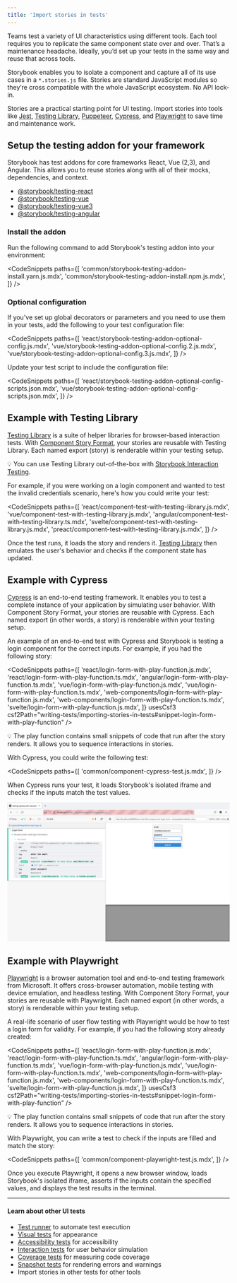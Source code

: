 ```yaml
---
title: 'Import stories in tests'
---
```


Teams test a variety of UI characteristics using different tools. Each tool requires you to replicate the same component state over and over. That’s a maintenance headache. Ideally, you’d set up your tests in the same way and reuse that across tools.

Storybook enables you to isolate a component and capture all of its use cases in a `*.stories.js` file. Stories are standard JavaScript modules so they’re cross compatible with the whole JavaScript ecosystem. No API lock-in.

Stories are a practical starting point for UI testing. Import stories into tools like [Jest](https://jestjs.io/), [Testing Library](https://testing-library.com/), [Puppeteer](https://pptr.dev/), [Cypress](https://www.cypress.io/), and [Playwright](https://playwright.dev/) to save time and maintenance work.

## Setup the testing addon for your framework

Storybook has test addons for core frameworks React, Vue (2,3), and Angular. This allows you to reuse stories along with all of their mocks, dependencies, and context.

- [@storybook/testing-react](https://storybook.js.org/addons/@storybook/testing-react)
- [@storybook/testing-vue](https://storybook.js.org/addons/@storybook/testing-vue)
- [@storybook/testing-vue3](https://storybook.js.org/addons/@storybook/testing-vue3)
- [@storybook/testing-angular](https://storybook.js.org/addons/@storybook/testing-angular)

### Install the addon

Run the following command to add Storybook's testing addon into your environment:

<!-- prettier-ignore-start -->

<CodeSnippets
  paths={[
    'common/storybook-testing-addon-install.yarn.js.mdx',
    'common/storybook-testing-addon-install.npm.js.mdx',
  ]}
/>

<!-- prettier-ignore-end -->

### Optional configuration

If you've set up global decorators or parameters and you need to use them in your tests, add the following to your test configuration file:

<!-- prettier-ignore-start -->

<CodeSnippets
  paths={[
    'react/storybook-testing-addon-optional-config.js.mdx',
    'vue/storybook-testing-addon-optional-config.2.js.mdx',
    'vue/storybook-testing-addon-optional-config.3.js.mdx',
  ]}
/>

<!-- prettier-ignore-end -->

Update your test script to include the configuration file:

<!-- prettier-ignore-start -->

<CodeSnippets
  paths={[
    'react/storybook-testing-addon-optional-config-scripts.json.mdx',
    'vue/storybook-testing-addon-optional-config-scripts.json.mdx',
  ]}
/>

<!-- prettier-ignore-end -->

## Example with Testing Library

[Testing Library](https://testing-library.com/) is a suite of helper libraries for browser-based interaction tests. With [Component Story Format](../api/csf.md), your stories are reusable with Testing Library. Each named export (story) is renderable within your testing setup.

<div class="aside">

💡 You can use Testing Library out-of-the-box with [Storybook Interaction Testing](./interaction-testing.md).

</div>

For example, if you were working on a login component and wanted to test the invalid credentials scenario, here's how you could write your test:

<!-- prettier-ignore-start -->

<CodeSnippets
  paths={[
    'react/component-test-with-testing-library.js.mdx',
    'vue/component-test-with-testing-library.js.mdx',
    'angular/component-test-with-testing-library.ts.mdx',
    'svelte/component-test-with-testing-library.js.mdx',
    'preact/component-test-with-testing-library.js.mdx',
  ]}
/>

<!-- prettier-ignore-end -->

Once the test runs, it loads the story and renders it. [Testing Library](https://testing-library.com/) then emulates the user's behavior and checks if the component state has updated.

## Example with Cypress

[Cypress](https://www.cypress.io/) is an end-to-end testing framework. It enables you to test a complete instance of your application by simulating user behavior. With Component Story Format, your stories are reusable with Cypress. Each named export (in other words, a story) is renderable within your testing setup.

An example of an end-to-end test with Cypress and Storybook is testing a login component for the correct inputs. For example, if you had the following story:

<!-- prettier-ignore-start -->

<CodeSnippets
  paths={[
    'react/login-form-with-play-function.js.mdx',
    'react/login-form-with-play-function.ts.mdx',
    'angular/login-form-with-play-function.ts.mdx',
    'vue/login-form-with-play-function.js.mdx',
    'vue/login-form-with-play-function.ts.mdx',
    'web-components/login-form-with-play-function.js.mdx',
    'web-components/login-form-with-play-function.ts.mdx',
    'svelte/login-form-with-play-function.js.mdx',
  ]}
  usesCsf3
  csf2Path="writing-tests/importing-stories-in-tests#snippet-login-form-with-play-function"
/>

<!-- prettier-ignore-end -->

<div class="aside">
 💡 The play function contains small snippets of code that run after the story renders. It allows you to sequence interactions in stories.

</div>

With Cypress, you could write the following test:

<!-- prettier-ignore-start -->

<CodeSnippets
  paths={[
    'common/component-cypress-test.js.mdx',
  ]}
/>

<!-- prettier-ignore-end -->

When Cypress runs your test, it loads Storybook's isolated iframe and checks if the inputs match the test values.

![Cypress running successfully](./cypress-success-run-tests-optimized.png)

## Example with Playwright

[Playwright](https://playwright.dev/) is a browser automation tool and end-to-end testing framework from Microsoft. It offers cross-browser automation, mobile testing with device emulation, and headless testing. With Component Story Format, your stories are reusable with Playwright. Each named export (in other words, a story) is renderable within your testing setup.

A real-life scenario of user flow testing with Playwright would be how to test a login form for validity. For example, if you had the following story already created:

<!-- prettier-ignore-start -->

<CodeSnippets
  paths={[
    'react/login-form-with-play-function.js.mdx',
    'react/login-form-with-play-function.ts.mdx',
    'angular/login-form-with-play-function.ts.mdx',
    'vue/login-form-with-play-function.js.mdx',
    'vue/login-form-with-play-function.ts.mdx',
    'web-components/login-form-with-play-function.js.mdx',
    'web-components/login-form-with-play-function.ts.mdx',
    'svelte/login-form-with-play-function.js.mdx',
  ]}
  usesCsf3
  csf2Path="writing-tests/importing-stories-in-tests#snippet-login-form-with-play-function"
/>

<!-- prettier-ignore-end -->

<div class="aside">
 💡 The play function contains small snippets of code that run after the story renders. It allows you to sequence interactions in stories.
</div>

With Playwright, you can write a test to check if the inputs are filled and match the story:

<!-- prettier-ignore-start -->

<CodeSnippets
  paths={[
    'common/component-playwright-test.js.mdx',
  ]}
/>

<!-- prettier-ignore-end -->

Once you execute Playwright, it opens a new browser window, loads Storybook's isolated iframe, asserts if the inputs contain the specified values, and displays the test results in the terminal.

---

#### Learn about other UI tests

- [Test runner](./test-runner.md) to automate test execution
- [Visual tests](./visual-testing.md) for appearance
- [Accessibility tests](./accessibility-testing.md) for accessibility
- [Interaction tests](./interaction-testing.md) for user behavior simulation
- [Coverage tests](./test-coverage.md) for measuring code coverage
- [Snapshot tests](./snapshot-testing.md) for rendering errors and warnings
- Import stories in other tests for other tools
